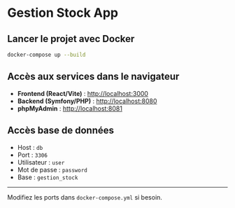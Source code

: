 # Gestion Stock App

## Lancer le projet avec Docker

```bash
docker-compose up --build
```

## Accès aux services dans le navigateur

- **Frontend (React/Vite)** : [http://localhost:3000](http://localhost:3000)
- **Backend (Symfony/PHP)** : [http://localhost:8080](http://localhost:8080)
- **phpMyAdmin** : [http://localhost:8081](http://localhost:8081)

## Accès base de données
- Host : `db`
- Port : `3306`
- Utilisateur : `user`
- Mot de passe : `password`
- Base : `gestion_stock`

---

Modifiez les ports dans `docker-compose.yml` si besoin.
